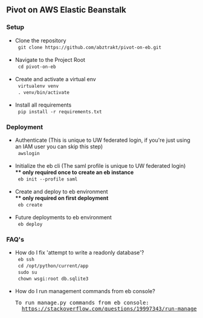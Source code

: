 <h2> Pivot on AWS Elastic Beanstalk </h2>

<h3> Setup </h3>

<ul>
  <li> 
  Clone the repository <br>
  <code> git clone https://github.com/abztrakt/pivot-on-eb.git </code>
  </li>

  <br>
  
  <li> 
  Navigate to the Project Root <br>
  <code> cd pivot-on-eb </code>
  </li>

  <br>
  
  <li> 
  Create and activate a virtual env <br>
  <code> virtualenv venv </code> <br>
  <code> . venv/bin/activate </code>
  </li>

  <br>
  
  <li> 
  Install all requirements <br>
  <code> pip install -r requirements.txt </code>
  </li>
</ul>

<h3> Deployment </h3>

<ul>
  <li> 
  Authenticate (This is unique to UW federated login, if you're just using an IAM user you can skip this step) <br>
  <code> awslogin </code>
  </li>
   
  <br>
  
  <li> 
  Initialize the eb cli (The saml profile is unique to UW federated login) <br>
  <strong> ** only required once to create an eb instance </strong> <br>
  <code> eb init --profile saml </code>
  </li>
   
  <br>
  
  <li> 
  Create and deploy to eb environment <br>
  <strong> ** only required on first deployment </strong> <br>
  <code> eb create </code>
  </li>
   
  <br>
  
  <li> 
  Future deployments to eb environment <br>
  <code> eb deploy </code>
  </li>
</ul>

<h3> FAQ's </h3>

<ul>
  <li> 
  How do I fix 'attempt to write a readonly database'? <br>
  <code> eb ssh </code> <br>
  <code> cd /opt/python/current/app </code> <br>
  <code> sudo su </code> <br>
  <code> chown wsgi:root db.sqlite3 </code> 
  
  </li>
   
  <br>
  
  <li> 
  How do I run management commands from eb console? <br>
  <pre>To run manage.py commands from eb console: 
  <a href= 'https://stackoverflow.com/questions/19997343/run-manage-py-from-aws-eb-linux-instance'>https://stackoverflow.com/questions/19997343/run-manage-py-from-aws-eb-linux-instance</a></pre>

  </li>
</ul>
